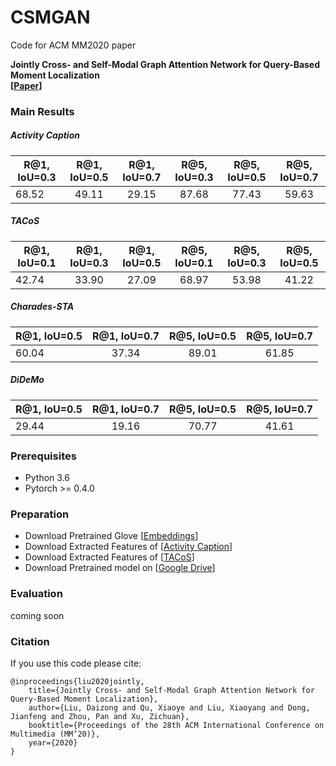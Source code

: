 # CSMGAN
Code for ACM MM2020 paper

**Jointly Cross- and Self-Modal Graph Attention Network for Query-Based Moment Localization** <br />
**[[Paper](https://arxiv.org/abs/2008.01403)]** <br />

### Main Results
##### Activity Caption
| R@1, IoU=0.3      | R@1, IoU=0.5     | R@1, IoU=0.7      | R@5, IoU=0.3      | R@5, IoU=0.5     | R@5, IoU=0.7      |
| ---------- | :-----------:  | :-----------: | :-----------:  | :-----------: | :-----------:  |
| 68.52     | 49.11    | 29.15     | 87.68     | 77.43    | 59.63     |
##### TACoS
| R@1, IoU=0.1      | R@1, IoU=0.3     | R@1, IoU=0.5      | R@5, IoU=0.1      | R@5, IoU=0.3     | R@5, IoU=0.5      |
| ---------- | :-----------:  | :-----------: | :-----------:  | :-----------: | :-----------:  |
| 42.74     | 33.90    | 27.09     | 68.97     | 53.98    | 41.22     |
##### Charades-STA
| R@1, IoU=0.5      | R@1, IoU=0.7     |R@5, IoU=0.5      | R@5, IoU=0.7     |
| ---------- | :-----------:  | :-----------: | :-----------:  |
| 60.04     | 37.34    | 89.01     | 61.85     |
##### DiDeMo
| R@1, IoU=0.5      | R@1, IoU=0.7     |R@5, IoU=0.5      | R@5, IoU=0.7     |
| ---------- | :-----------:  | :-----------: | :-----------:  |
| 29.44     | 19.16    | 70.77     | 41.61     |

### Prerequisites
* Python 3.6
* Pytorch >= 0.4.0

### Preparation
* Download Pretrained Glove [[Embeddings](http://nlp.stanford.edu/data/glove.840B.300d.zip)]
* Download Extracted Features of [[Activity Caption](http://activity-net.org/challenges/2016/download.html)]
* Download Extracted Features of [[TACoS](https://drive.google.com/file/d/1kK_FTo6USmPhO1vam3uvBMtJ3QChUblm/view)]
* Download Pretrained model on [[Google Drive](https://drive.google.com/drive/folders/149wIt533qSnrY_rgDaqfufL-Kn58aLw5?usp=sharing)]

### Evaluation
coming soon

### Citation
If you use this code please cite:

```
@inproceedings{liu2020jointly,
    title={Jointly Cross- and Self-Modal Graph Attention Network for Query-Based Moment Localization},
    author={Liu, Daizong and Qu, Xiaoye and Liu, Xiaoyang and Dong, Jianfeng and Zhou, Pan and Xu, Zichuan},
    booktitle={Proceedings of the 28th ACM International Conference on Multimedia (MM’20)},
    year={2020}
}
```

